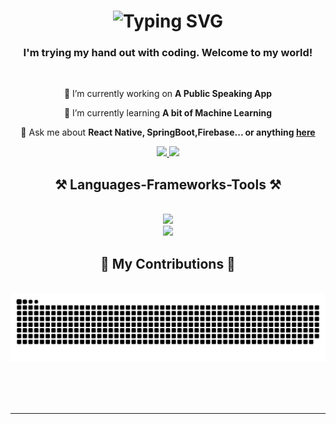 <h1 align="center">
<img src="https://readme-typing-svg.demolab.com?font=IBM+Plex+Mono&size=35&duration=3000&pause=700&color=40DC5B&center=true&vCenter=true&width=500&height=70&lines=Hi+there+%F0%9F%91%8B;I'm+Janindu+Sandanayka" alt="Typing SVG" />
</h1>

<h3 align="center">I'm trying my hand out with coding. Welcome to my world!</h3>

<br/>

<div align="center">
 
 🔭 I’m currently working on **A Public Speaking App**
 
 🌱 I’m currently learning **A bit of Machine Learning**

💬 Ask me about **React Native, SpringBoot,Firebase... or anything [here](https://github.com/Janindu2204/Janindu2204/issues)**

<div align="center"> 
  <a href="mailto:Janindu2204@gmail.com">
    <img src="https://img.icons8.com/?size=45&id=rUgzXdXFnhmg&format=png&color=40dc5b" />
  </a>
  <a href="https://linkedin.com/in/janindu2204" target="_blank">
    <img src="https://img.icons8.com/?size=50&id=447&format=png&color=40dc5b" />
  </a>
</div>

<h2 align="center">⚒️ Languages-Frameworks-Tools ⚒️</h2>
<br/>
<div align="center">
    <img src="https://skillicons.dev/icons?i=react,html,css,vscode,github,figma,postman,git" /><br>
    <img src="https://skillicons.dev/icons?i=python,javascript,typescript,firebase,mongodb,java,spring,matlab" /><br>
</div>



<div align="center">
  <h2>🐍 My Contributions 🐍</h2>
  <br>
  <img alt="snake eating my contributions" src="https://raw.githubusercontent.com/salesp07/salesp07/output/github-contribution-grid-snake.svg" />
  
  <br/><br/><br/>
</div>

<hr/>


<!--
**Janindu2204/Janindu2204** is a ✨ _special_ ✨ repository because its `README.md` (this file) appears on your GitHub profile.

Here are some ideas to get you started:

- 🔭 I’m currently working on ...
- 🌱 I’m currently learning ...
- 👯 I’m looking to collaborate on ...
- 🤔 I’m looking for help with ...
- 💬 Ask me about ...
- 📫 How to reach me: ...
- 😄 Pronouns: ...
- ⚡ Fun fact: ...
-->
